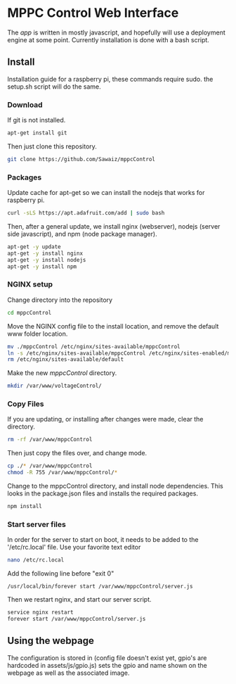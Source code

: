 MPPC Control Web Interface
==========================
The *app* is written in mostly javascript, and hopefully will use a deployment engine at some point. Currently installation is done with a bash script.

## Install
Installation guide for a raspberry pi, these commands require sudo. the setup.sh script will do the same.

### Download
If git is not installed.
```bash
apt-get install git
```
Then just clone this repository.
```bash
git clone https://github.com/Sawaiz/mppcControl
```
### Packages
Update cache for apt-get so we can install the nodejs that works for raspberry pi.

```bash
curl -sLS https://apt.adafruit.com/add | sudo bash
```

Then, after a general update, we install nginx (webserver), nodejs (server side javascript), and npm (node package manager).

```bash
apt-get -y update
apt-get -y install nginx
apt-get -y install nodejs
apt-get -y install npm
```
### NGINX setup
Change directory into the repository
```bash
cd mppcControl
```
Move the NGINX config file to the install location, and remove the default www folder location.
```bash
mv ./mppcControl /etc/nginx/sites-available/mppcControl
ln -s /etc/nginx/sites-available/mppcControl /etc/nginx/sites-enabled/mppcControl
rm /etc/nginx/sites-available/default
```
Make the new *mppcControl* directory.
```bash
mkdir /var/www/voltageControl/
```
### Copy Files
If you are updating, or installing after changes were made, clear the directory.
```bash
rm -rf /var/www/mppcControl
```

Then just copy the files over, and change mode.

```bash
cp ./* /var/www/mppcControl
chmod -R 755 /var/www/mppcControl/*
```

Change to the mppcControl directory, and install node dependencies. This looks in the package.json files and installs the required packages.
```bash
npm install
```

### Start server files
In order for the server to start on boot, it needs to be added to the '/etc/rc.local' file. Use your favorite text editor

```bash
nano /etc/rc.local
```

Add the following line before "exit 0"

```
/usr/local/bin/forever start /var/www/mppcControl/server.js
```
Then we restart nginx, and start our server script.

```bash
service nginx restart
forever start /var/www/mppcControl/server.js
```

## Using the webpage

The configuration is stored in (config file doesn't exist yet, gpio's are hardcoded in assets/js/gpio.js) sets the gpio and name shown on the webpage as well as the associated image.
